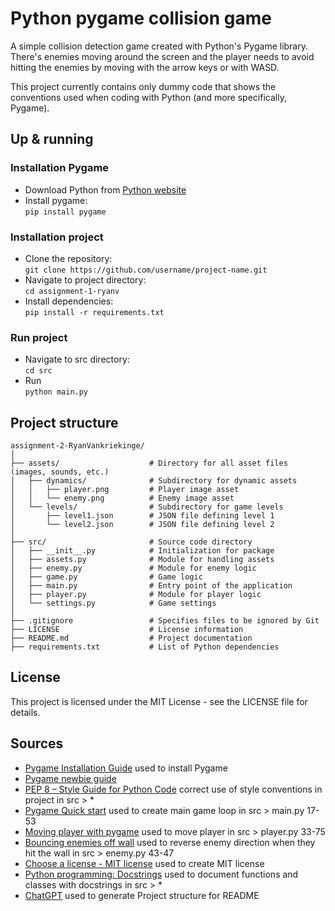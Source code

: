 # Python pygame collision game
A simple collision detection game created with Python's Pygame library. There's enemies moving around the screen and 
the player needs to avoid hitting the enemies by moving with the arrow keys or with WASD.

This project currently contains only dummy code that shows the conventions used when coding with Python (and more 
specifically, Pygame).

## Up & running 
### Installation Pygame
- Download Python from [Python website](https://www.python.org/downloads/)
- Install pygame: <br> ```pip install pygame```

### Installation project
- Clone the repository: <br> ```git clone https://github.com/username/project-name.git```
- Navigate to project directory: <br> ```cd assignment-1-ryanv```
- Install dependencies: <br>```pip install -r requirements.txt```

### Run project
- Navigate to src directory: <br> ```cd src```
- Run <br> ```python main.py```

## Project structure
```
assignment-2-RyanVankriekinge/
│
├── assets/                    # Directory for all asset files (images, sounds, etc.)
│   ├── dynamics/              # Subdirectory for dynamic assets
│   │   ├── player.png         # Player image asset
│   │   └── enemy.png          # Enemy image asset
│   └── levels/                # Subdirectory for game levels
│       ├── level1.json        # JSON file defining level 1
│       └── level2.json        # JSON file defining level 2
│
├── src/                       # Source code directory
│   ├── __init__.py            # Initialization for package
│   ├── assets.py              # Module for handling assets
│   ├── enemy.py               # Module for enemy logic
│   ├── game.py                # Game logic
│   ├── main.py                # Entry point of the application
│   ├── player.py              # Module for player logic
│   └── settings.py            # Game settings
│
├── .gitignore                 # Specifies files to be ignored by Git
├── LICENSE                    # License information
├── README.md                  # Project documentation
├── requirements.txt           # List of Python dependencies
```

## License
This project is licensed under the MIT License - see the LICENSE file for details.

## Sources 
- [Pygame Installation Guide](https://www.pygame.org/wiki/GettingStarted) used to install Pygame
- [Pygame newbie guide](https://www.pygame.org/docs/tut/newbieguide.html)
- [PEP 8 – Style Guide for Python Code](https://peps.python.org/pep-0008/) correct use of style conventions in project in src > *
- [Pygame Quick start](https://www.pygame.org/docs/) used to create main game loop in src > main.py 17-53
- [Moving player with pygame](https://opensource.com/article/17/12/game-python-moving-player) used to move player in src > player.py 33-75
- [Bouncing enemies off wall](https://wall-ball.readthedocs.io/en/latest/steps/step01.html) used to reverse enemy direction when they hit the wall in src > enemy.py 43-47
- [Choose a license - MIT license](https://choosealicense.com/licenses/mit/) used to create MIT license
- [Python programming: Docstrings](https://www.programiz.com/python-programming/docstrings) used to document functions and classes with docstrings in src > *
- [ChatGPT](https://chatgpt.com/share/671626a0-2670-8002-838d-dc274be10d10) used to generate Project structure for README